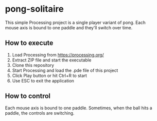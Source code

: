 # pong-solitaire
This simple Processing project is a single player variant of pong. Each mouse
axis is bound to one paddle and they'll switch over time.

## How to execute
1. Load Processing from https://processing.org/
2. Extract ZIP file and start the executable
3. Clone this repository
4. Start Processing and load the .pde file of this project
5. Click Play button or hit Ctrl+R to start
6. Use ESC to exit the application

## How to control
Each mouse axis is bound to one paddle. Sometimes, when the ball hits a paddle,
the controls are switching.